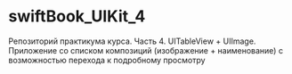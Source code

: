 # swiftBook_UIKit_4
Репозиторий практикума курса. Часть 4. UITableView + UIImage. Приложение со списком композиций (изображение + наименование) с возможностью перехода к подробному просмотру
